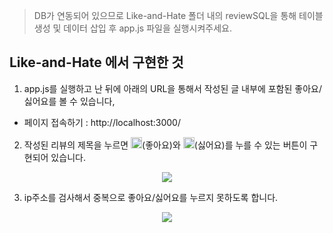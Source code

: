 > DB가 연동되어 있으므로 Like-and-Hate 폴더 내의 reviewSQL을 통해 테이블 생성 및 데이터 삽입 후 app.js 파일을 실행시켜주세요.

## Like-and-Hate 에서 구현한 것

1. app.js를 실행하고 난 뒤에 아래의 URL을 통해서 작성된 글 내부에 포함된 좋아요/싫어요를 볼 수 있습니다,
  - 페이지 접속하기 : http://localhost:3000/

2. 작성된 리뷰의 제목을 누르면 <img src="https://devdata2018.s3.ap-northeast-2.amazonaws.com/markdown/likeandHate/like.png" height="18ox" width="18px">(좋아요)와 <img src="https://devdata2018.s3.ap-northeast-2.amazonaws.com/markdown/likeandHate/hate.png" height="18ox" width="18px">(싫어요)를 누를 수 있는 버튼이 구현되어 있습니다.
<p align="center"><img src="https://devdata2018.s3.ap-northeast-2.amazonaws.com/markdown/likeandHate/all.png"></p>

3. ip주소를 검사해서 중복으로 좋아요/싫어요를 누르지 못하도록 합니다.
<p align="center"><img src="https://devdata2018.s3.ap-northeast-2.amazonaws.com/markdown/likeandHate/already.png"></p>

